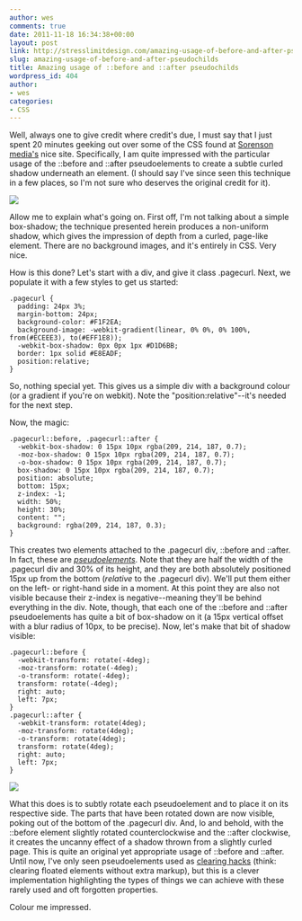 ```yaml
---
author: wes
comments: true
date: 2011-11-18 16:34:38+00:00
layout: post
link: http://stresslimitdesign.com/amazing-usage-of-before-and-after-pseudochilds
slug: amazing-usage-of-before-and-after-pseudochilds
title: Amazing usage of ::before and ::after pseudochilds
wordpress_id: 404
author:
- wes
categories:
- CSS
---
```


Well, always one to give credit where credit's due, I must say that I just spent 20 minutes geeking out over some of the CSS found at [Sorenson media's](http://www.sorensonmedia.com) nice site. Specifically, I am quite impressed with the particular usage of the ::before and ::after pseudoelements to create a subtle curled shadow underneath an element. (I should say I've since seen this technique in a few places, so I'm not sure who deserves the original credit for it).

[![](/assets/uploads/2011/04/curled-div.png)](/assets/uploads/2011/04/curled-div.png)

Allow me to explain what's going on. First off, I'm not talking about a simple box-shadow; the technique presented herein produces a non-uniform shadow, which gives the impression of depth from a curled, page-like element. There are no background images, and it's entirely in CSS. Very nice.

How is this done? Let's start with a div, and give it class .pagecurl. Next, we populate it with a few styles to get us started:

    
    .pagecurl {
      padding: 24px 3%;
      margin-bottom: 24px;
      background-color: #F1F2EA;
      background-image: -webkit-gradient(linear, 0% 0%, 0% 100%, from(#ECEEE3), to(#EFF1E8));
      -webkit-box-shadow: 0px 0px 1px #D1D6BB;
      border: 1px solid #E8EADF;
      position:relative;
    }


So, nothing special yet. This gives us a simple div with a background colour (or a gradient if you're on webkit). Note the "position:relative"--it's needed for the next step.

Now, the magic:

    
    .pagecurl::before, .pagecurl::after {
      -webkit-box-shadow: 0 15px 10px rgba(209, 214, 187, 0.7);
      -moz-box-shadow: 0 15px 10px rgba(209, 214, 187, 0.7);
      -o-box-shadow: 0 15px 10px rgba(209, 214, 187, 0.7);
      box-shadow: 0 15px 10px rgba(209, 214, 187, 0.7);
      position: absolute;
      bottom: 15px;
      z-index: -1;
      width: 50%;
      height: 30%;
      content: "";
      background: rgba(209, 214, 187, 0.3);
    }


This creates two elements attached to the .pagecurl div, ::before and ::after. In fact, these are _[pseudoelements](http://www.w3.org/TR/CSS2/selector.html#before-and-after)_. Note that they are half the width of the .pagecurl div and 30% of its height, and they are both absolutely positioned 15px up from the bottom (_relative_ to the .pagecurl div). We'll put them either on the left- or right-hand side in a moment. At this point they are also not visible because their z-index is negative--meaning they'll be behind everything in the div. Note, though, that each one of the ::before and ::after pseudoelements has quite a bit of box-shadow on it (a 15px vertical offset with a blur radius of 10px, to be precise). Now, let's make that bit of shadow visible:

    
    .pagecurl::before {
      -webkit-transform: rotate(-4deg);
      -moz-transform: rotate(-4deg);
      -o-transform: rotate(-4deg);
      transform: rotate(-4deg);
      right: auto;
      left: 7px;
    }
    .pagecurl::after {
      -webkit-transform: rotate(4deg);
      -moz-transform: rotate(4deg);
      -o-transform: rotate(4deg);
      transform: rotate(4deg);
      right: auto;
      left: 7px;
    }


![](/assets/uploads/2011/11/curled-div-desc.png)

What this does is to subtly rotate each pseudoelement and to place it on its respective side. The parts that have been rotated down are now visible, poking out of the bottom of the .pagecurl div. And, lo and behold, with the ::before element slightly rotated counterclockwise and the ::after clockwise, it creates the uncanny effect of a shadow thrown from a slightly curled page. This is quite an original yet appropriate usage of ::before and ::after. Until now, I've only seen pseudoelements used as [clearing hacks](http://css-tricks.com/snippets/css/clear-fix/) (think: clearing floated elements without extra markup), but this is a clever implementation highlighting the types of things we can achieve with these rarely used and oft forgotten properties.

Colour me impressed.


